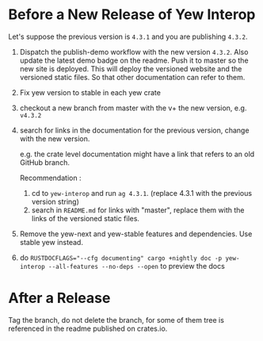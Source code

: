 # Before a New Release of Yew Interop

Let's suppose the previous version is `4.3.1` and you are publishing `4.3.2`.



1. Dispatch the publish-demo workflow with the new version `4.3.2`.
Also update the latest demo badge on the readme.
Push it to master so the new site is deployed.
This will deploy the versioned website and the versioned static files.
So that other documentation can refer to them.

2. Fix yew version to stable in each yew crate

3. checkout a new branch from master with the v+ the new version, e.g. `v4.3.2`

4. search for links in the documentation for the previous version, change with the new version.

    e.g. the crate level documentation might have a link that refers to an old GitHub branch.

    Recommendation : 
   1. cd to `yew-interop` and run `ag 4.3.1`. (replace 4.3.1 with the previous version string)
   2. search in `README.md` for links with "master",
   replace them with the links of the versioned static files.

5. Remove the yew-next and yew-stable features and dependencies.
Use stable yew instead.

6. do `RUSTDOCFLAGS="--cfg documenting" cargo +nightly doc -p yew-interop --all-features --no-deps --open`
to preview the docs

# After a Release

Tag the branch, do not delete the branch, 
for some of them tree is referenced in the readme published on crates.io.